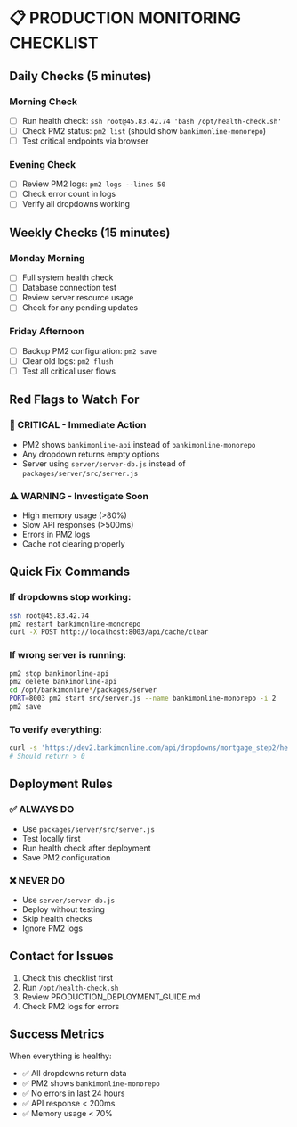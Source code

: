 # 📋 PRODUCTION MONITORING CHECKLIST

## Daily Checks (5 minutes)

### Morning Check
- [ ] Run health check: `ssh root@45.83.42.74 'bash /opt/health-check.sh'`
- [ ] Check PM2 status: `pm2 list` (should show `bankimonline-monorepo`)
- [ ] Test critical endpoints via browser

### Evening Check
- [ ] Review PM2 logs: `pm2 logs --lines 50`
- [ ] Check error count in logs
- [ ] Verify all dropdowns working

## Weekly Checks (15 minutes)

### Monday Morning
- [ ] Full system health check
- [ ] Database connection test
- [ ] Review server resource usage
- [ ] Check for any pending updates

### Friday Afternoon
- [ ] Backup PM2 configuration: `pm2 save`
- [ ] Clear old logs: `pm2 flush`
- [ ] Test all critical user flows

## Red Flags to Watch For

### 🚨 CRITICAL - Immediate Action
- PM2 shows `bankimonline-api` instead of `bankimonline-monorepo`
- Any dropdown returns empty options
- Server using `server/server-db.js` instead of `packages/server/src/server.js`

### ⚠️ WARNING - Investigate Soon
- High memory usage (>80%)
- Slow API responses (>500ms)
- Errors in PM2 logs
- Cache not clearing properly

## Quick Fix Commands

### If dropdowns stop working:
```bash
ssh root@45.83.42.74
pm2 restart bankimonline-monorepo
curl -X POST http://localhost:8003/api/cache/clear
```

### If wrong server is running:
```bash
pm2 stop bankimonline-api
pm2 delete bankimonline-api
cd /opt/bankimonline*/packages/server
PORT=8003 pm2 start src/server.js --name bankimonline-monorepo -i 2
pm2 save
```

### To verify everything:
```bash
curl -s 'https://dev2.bankimonline.com/api/dropdowns/mortgage_step2/he' | grep -c family_status
# Should return > 0
```

## Deployment Rules

### ✅ ALWAYS DO
- Use `packages/server/src/server.js`
- Test locally first
- Run health check after deployment
- Save PM2 configuration

### ❌ NEVER DO
- Use `server/server-db.js`
- Deploy without testing
- Skip health checks
- Ignore PM2 logs

## Contact for Issues

1. Check this checklist first
2. Run `/opt/health-check.sh`
3. Review PRODUCTION_DEPLOYMENT_GUIDE.md
4. Check PM2 logs for errors

## Success Metrics

When everything is healthy:
- ✅ All dropdowns return data
- ✅ PM2 shows `bankimonline-monorepo`
- ✅ No errors in last 24 hours
- ✅ API response < 200ms
- ✅ Memory usage < 70%